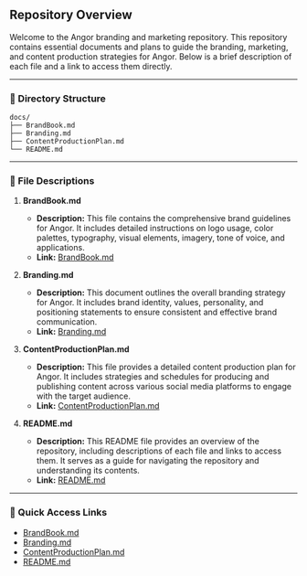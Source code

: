 ## Repository Overview

Welcome to the Angor branding and marketing repository. This repository contains essential documents and plans to guide the branding, marketing, and content production strategies for Angor. Below is a brief description of each file and a link to access them directly.

---

### 📂 Directory Structure

```
docs/
├── BrandBook.md
├── Branding.md
├── ContentProductionPlan.md
└── README.md
```

---

### 📄 File Descriptions

1. **BrandBook.md**
   - **Description:** This file contains the comprehensive brand guidelines for Angor. It includes detailed instructions on logo usage, color palettes, typography, visual elements, imagery, tone of voice, and applications.
   - **Link:** [BrandBook.md](docs/BrandBook.md)

2. **Branding.md**
   - **Description:** This document outlines the overall branding strategy for Angor. It includes brand identity, values, personality, and positioning statements to ensure consistent and effective brand communication.
   - **Link:** [Branding.md](docs/Branding.md)

3. **ContentProductionPlan.md**
   - **Description:** This file provides a detailed content production plan for Angor. It includes strategies and schedules for producing and publishing content across various social media platforms to engage with the target audience.
   - **Link:** [ContentProductionPlan.md](docs/ContentProductionPlan.md)

4. **README.md**
   - **Description:** This README file provides an overview of the repository, including descriptions of each file and links to access them. It serves as a guide for navigating the repository and understanding its contents.
   - **Link:** [README.md](docs/README.md)

---

### 🔗 Quick Access Links

- [BrandBook.md](docs/BrandBook.md)
- [Branding.md](docs/Branding.md)
- [ContentProductionPlan.md](docs/ContentProductionPlan.md)
- [README.md](docs/README.md)

